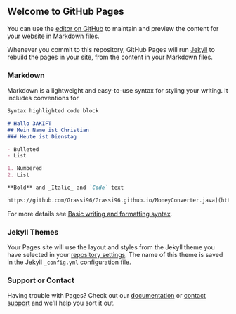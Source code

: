 ## Welcome to GitHub Pages

You can use the [editor on GitHub](https://github.com/Grassi96/Grassi96.github.io/edit/main/index.md) to maintain and preview the content for your website in Markdown files.

Whenever you commit to this repository, GitHub Pages will run [Jekyll](https://jekyllrb.com/) to rebuild the pages in your site, from the content in your Markdown files.

### Markdown

Markdown is a lightweight and easy-to-use syntax for styling your writing. It includes conventions for

```markdown
Syntax highlighted code block

# Hallo 3AKIFT
## Mein Name ist Christian
### Heute ist Dienstag

- Bulleted
- List

1. Numbered
2. List

**Bold** and _Italic_ and `Code` text

https://github.com/Grassi96/Grassi96.github.io/MoneyConverter.java](https://github.com/Grassi96/Grassi96.github.io/MoneyConverter.java) and ![Image](src)
```

For more details see [Basic writing and formatting syntax](https://docs.github.com/en/github/writing-on-github/getting-started-with-writing-and-formatting-on-github/basic-writing-and-formatting-syntax).

### Jekyll Themes

Your Pages site will use the layout and styles from the Jekyll theme you have selected in your [repository settings](https://github.com/Grassi96/Grassi96.github.io/settings/pages). The name of this theme is saved in the Jekyll `_config.yml` configuration file.

### Support or Contact

Having trouble with Pages? Check out our [documentation](https://docs.github.com/categories/github-pages-basics/) or [contact support](https://support.github.com/contact) and we’ll help you sort it out.
